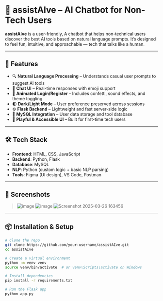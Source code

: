 # 🧠 assistAIve – AI Chatbot for Non-Tech Users

**assistAIve** is a user-friendly, A chatbot that helps non-technical users discover the best AI tools based on natural language prompts. It’s designed to feel fun, intuitive, and approachable — tech that talks like a human.

---

## 🚀 Features

- 🔍 **Natural Language Processing** – Understands casual user prompts to suggest AI tools
- 💬 **Chat UI** – Real-time responses with emoji support
- 🌈 **Animated Login/Register** – Includes confetti, sound effects, and theme toggling
- 🌓 **Dark/Light Mode** – User preference preserved across sessions
- ⚙️ **Flask Backend** – Lightweight and fast server-side logic
- 📂 **MySQL Integration** – User data storage and tool database
- 🎨 **Playful & Accessible UI** – Built for first-time tech users

---

## 🛠️ Tech Stack

- **Frontend**: HTML, CSS, JavaScript
- **Backend**: Python, Flask
- **Database**: MySQL
- **NLP**: Python (custom logic + basic NLP parsing)
- **Tools**: Figma (UI design), VS Code, Postman

---

## 📸 Screenshots

> ![image](https://github.com/user-attachments/assets/b3643ad6-ccc3-46a4-a516-0996a8870258)
> ![image](https://github.com/user-attachments/assets/409bec3f-d216-42bc-b076-613ad870f9f9)
> ![Screenshot 2025-03-26 163456](https://github.com/user-attachments/assets/4c6b9d7c-636c-409d-ab7c-afebe73eb45e)





---

## 📦 Installation & Setup

```bash
# Clone the repo
git clone https://github.com/your-username/assistAIve.git
cd assistAIve

# Create a virtual environment
python -m venv venv
source venv/bin/activate  # or venv\Scripts\activate on Windows

# Install dependencies
pip install -r requirements.txt

# Run the Flask app
python app.py
